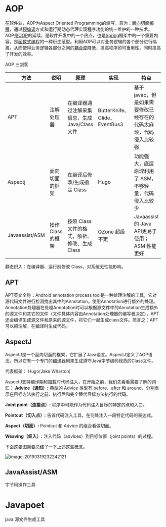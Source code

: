 # AOP

在软件业，AOP为Aspect Oriented Programming的缩写，意为：[面向切面编程](https://baike.baidu.com/item/%E9%9D%A2%E5%90%91%E5%88%87%E9%9D%A2%E7%BC%96%E7%A8%8B/6016335)，通过[预编译](https://baike.baidu.com/item/%E9%A2%84%E7%BC%96%E8%AF%91/3191547)方式和运行期动态代理实现程序功能的统一维护的一种技术。AOP是[OOP](https://baike.baidu.com/item/OOP)的延续，是软件开发中的一个热点，也是[Spring](https://baike.baidu.com/item/Spring)框架中的一个重要内容，是[函数式编程](https://baike.baidu.com/item/%E5%87%BD%E6%95%B0%E5%BC%8F%E7%BC%96%E7%A8%8B/4035031)的一种衍生范型。利用AOP可以对业务逻辑的各个部分进行隔离，从而使得业务逻辑各部分之间的[耦合度](https://baike.baidu.com/item/%E8%80%A6%E5%90%88%E5%BA%A6/2603938)降低，提高程序的可重用性，同时提高了开发的效率。

AOP 三剑客

| 方法           | 说明              | 原理                                           | 实现                          | 特点                                                         |
| -------------- | ----------------- | ---------------------------------------------- | ----------------------------- | ------------------------------------------------------------ |
| APT            | 注解处理器        | 在编译器通过注解采集信息，生成 Java/Class 文件 | ButterKnife、Glide、EventBus3 | 基于 javac，但是如果需要修改已经存在的代码太麻烦，代码侵入比较强 |
| Aspectj        | 面向切面的框架    | 在编译后修改/生成指定 Class                    | Hugo                          | 功能强大，底层原理利用了 ASM，不够轻量，代码侵入比较少       |
| Javaassist/ASM | 操作 Class 的框架 | 按照 Class文件的格式，解析、修改、生成 Class   | QZone 超级不定                | Javaassist 的 Java API更易于使用；ASM 性能更好               |

静态织入：在编译器、运行前修改 Class，对系统无性能影响。

## APT

APT英文全称：Android annotation process tool是一种处理注解的工具，它对源代码文件进行检测找出其中的Annotation，使用Annotation进行额外的处理。
Annotation处理器在处理Annotation时可以根据源文件中的Annotation生成额外的源文件和其它的文件（文件具体内容由Annotation处理器的编写者决定），APT还会编译生成源文件和原来的源文件，将它们一起生成class文件。简言之：APT可以把注解，在编译时生成代码。



## AspectJ

AspectJ是一个面向切面的框架，它扩展了Java语言。AspectJ定义了AOP语法，所以它有一个专门的[编译器](https://baike.baidu.com/item/%E7%BC%96%E8%AF%91%E5%99%A8/8853067)用来生成遵守Java字节编码规范的Class文件。

代表框架： Hugo(Jake Wharton)

AspectJ支持编译期和加载时代码注入，在开始之前，我们先看看需要了解的词汇：
 **Advice（通知）:** 典型的 Advice 类型有 before、after 和 around，分别表示在目标方法执行之前、执行后和完全替代目标方法执行的代码。

**Joint point（连接点）:** 程序中可能作为代码注入目标的特定的点和入口。

**Pointcut（切入点）:** 告诉代码注入工具，在何处注入一段特定代码的表达式。

**Aspect（切面）:** Pointcut 和 Advice 的组合看做切面。

**Weaving（织入）:** 注入代码（advices）到目标位置（joint points）的过程。

下面这张图简要总结了一下上述这些概念。

![image-20190319232242121](https://ws3.sinaimg.cn/large/006tKfTcly1g18irb9tvxj313e0os40f.jpg)



## JavaAssist/ASM

字节码操作工具

# Javapoet

java 源文件生成工具